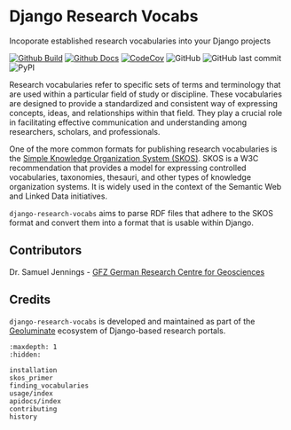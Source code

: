 # Django Research Vocabs 

<p class='lead'>Incoporate established research vocabularies into your Django projects</p>


[![Github Build](https://github.com/Geoluminate/django-research-vocabs/actions/workflows/build.yml/badge.svg)](https://github.com/Geoluminate/django-research-vocabs/actions/workflows/build.yml)
[![Github Docs](https://github.com/Geoluminate/django-research-vocabs/actions/workflows/docs.yml/badge.svg)](https://github.com/Geoluminate/django-research-vocabs/actions/workflows/docs.yml)
[![CodeCov](https://codecov.io/gh/Geoluminate/django-research-vocabs/branch/main/graph/badge.svg?token=0Q18CLIKZE)](https://codecov.io/gh/Geoluminate/django-research-vocabs)
![GitHub](https://img.shields.io/github/license/Geoluminate/django-research-vocabs)
![GitHub last commit](https://img.shields.io/github/last-commit/Geoluminate/django-research-vocabs)
![PyPI](https://img.shields.io/pypi/v/django-research-vocabs)


<!-- ## About -->
<!-- 
`django-research-vocabs` is a Django app that provides a set of tools for incorporating established research vocabularies into your Django projects. -->

Research vocabularies refer to specific sets of terms and terminology that are used within a particular field of study or discipline. These vocabularies are designed to provide a standardized and consistent way of expressing concepts, ideas, and relationships within that field. They play a crucial role in facilitating effective communication and understanding among researchers, scholars, and professionals.

One of the more common formats for publishing research vocabularies is the [Simple Knowledge Organization System (SKOS)](https://www.w3.org/TR/skos-reference/). SKOS is a W3C recommendation that provides a model for expressing controlled vocabularies, taxonomies, thesauri, and other types of knowledge organization systems. It is widely used in the context of the Semantic Web and Linked Data initiatives.

`django-research-vocabs` aims to parse RDF files that adhere to the SKOS format and convert them into a format that is usable within Django.


<!-- 
Research vocabularies are becoming increasingly common for several reasons:

1. **Standardization and Consistency:** By using standardized vocabularies, researchers can ensure that terms are consistently defined and used across different studies and publications. This helps to eliminate ambiguity and improves the clarity of communication within a specific field.

2. **Interoperability:** Standardized research vocabularies contribute to interoperability, allowing different systems, databases, and tools to exchange and integrate information seamlessly. This is particularly important in interdisciplinary research where data from multiple sources may need to be combined and analyzed.

3. **Data Integration and Sharing:** With the growing emphasis on open science and data sharing, research vocabularies become essential for integrating diverse datasets. Using a common vocabulary makes it easier for researchers to share, compare, and combine data, leading to more robust and comprehensive analyses.

4. **Facilitating Literature Searches:** Standardized vocabularies are employed in databases and search engines to index and retrieve relevant literature. This makes it easier for researchers to discover related studies and build upon existing knowledge within their field.

5. **Enhancing Reproducibility:** Clear and standardized terminology contributes to the reproducibility of research findings. When researchers use the same vocabulary to describe their methods and results, it becomes easier for others to replicate experiments and validate results.

6. **Semantic Web and Linked Data:** Research vocabularies are crucial in the context of the Semantic Web and Linked Data initiatives, where information is linked in a way that is understandable not only to humans but also to machines. This facilitates the development of advanced data-driven applications and services.

7. **Efficient Communication:** Researchers from different geographic locations, cultural backgrounds, and disciplinary perspectives can benefit from a shared vocabulary. This helps in fostering efficient communication and collaboration, as everyone involved can understand and use the same terminology.

In summary, research vocabularies are essential tools for creating a common language within a field of study. They contribute to standardization, interoperability, and efficient communication, ultimately advancing the progress of research and knowledge dissemination. -->

## Contributors

Dr. Samuel Jennings - [GFZ German Research Centre for Geosciences](https://www.gfz-potsdam.de/en/home/)


## Credits

`django-research-vocabs` is developed and maintained as part of the  [Geoluminate](https://geoluminate.com/) ecosystem of Django-based research portals.




```{toctree}
:maxdepth: 1
:hidden:

installation
skos_primer
finding_vocabularies
usage/index
apidocs/index
contributing
history

```

